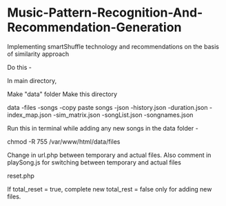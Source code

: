 # Music-Pattern-Recognition-And-Recommendation-Generation
Implementing smartShuffle technology and recommendations on the basis of similarity approach

Do this -

In main directory, 

Make "data" folder
Make this directory 

data 
  -files
      -songs
        -copy paste songs 
  -json
     -history.json
     -duration.json
     -index_map.json
     -sim_matrix.json
     -songList.json
     -songnames.json

Run this in terminal while adding any new songs in the data folder - 

chmod -R 755 /var/www/html/data/files

Change in url.php between temporary and actual files. 
Also comment in playSong.js for switching between temporary and actual files


reset.php

If total_reset = true, complete new
total_rest = false only for adding new files.
